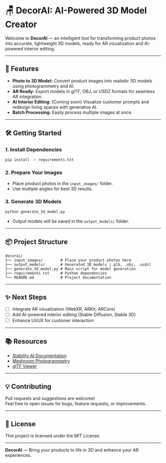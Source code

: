 # 🪑 DecorAI: AI-Powered 3D Model Creator

Welcome to **DecorAI** — an intelligent tool for transforming product photos into accurate, lightweight 3D models, ready for AR visualization and AI-powered interior editing.

---

## 🚀 Features

- **Photo to 3D Model:** Convert product images into realistic 3D models using photogrammetry and AI.
- **AR Ready:** Export models in glTF, OBJ, or USDZ formats for seamless AR integration.
- **AI Interior Editing:** (Coming soon) Visualize customer prompts and redesign living spaces with generative AI.
- **Batch Processing:** Easily process multiple images at once.

---

## 🛠️ Getting Started

### 1. Install Dependencies

```bash
pip install -r requirements.txt
```

### 2. Prepare Your Images

- Place product photos in the `input_images/` folder.
- Use multiple angles for best 3D results.

### 3. Generate 3D Models

```bash
python generate_3d_model.py
```
- Output models will be saved in the `output_models/` folder.

---

## 📦 Project Structure

```
decorai/
├── input_images/        # Place your product photos here
├── output_models/       # Generated 3D models (.glb, .obj, .usdz)
├── generate_3d_model.py # Main script for model generation
├── requirements.txt     # Python dependencies
└── README.md            # Project documentation
```

---

## ✨ Next Steps

- [ ] Integrate AR visualization (WebXR, ARKit, ARCore)
- [ ] Add AI-powered interior editing (Stable Diffusion, Stable 3D)
- [ ] Enhance UI/UX for customer interaction

---

## 📚 Resources

- [Stability AI Documentation](https://platform.stability.ai/docs/api-reference)
- [Meshroom Photogrammetry](https://alicevision.org/#meshroom)
- [glTF Viewer](https://gltf-viewer.donmccurdy.com/)

---

## 💡 Contributing

Pull requests and suggestions are welcome!  
Feel free to open issues for bugs, feature requests, or improvements.

---

## 📝 License

This project is licensed under the MIT License.

---

**DecorAI** — Bring your products to life in 3D and enhance your AR experiences.